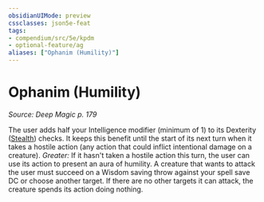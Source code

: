 ```yaml
---
obsidianUIMode: preview
cssclasses: json5e-feat
tags:
- compendium/src/5e/kpdm
- optional-feature/ag
aliases: ["Ophanim (Humility)"]
---
```

# Ophanim (Humility)
*Source: Deep Magic p. 179*  

The user adds half your Intelligence modifier (minimum of 1) to its Dexterity ([Stealth](/compendium/rules/skills.md#Stealth)) checks. It keeps this benefit until the start of its next turn when it takes a hostile action (any action that could inflict intentional damage on a creature). *Greater:* If it hasn't taken a hostile action this turn, the user can use its action to present an aura of humility. A creature that wants to attack the user must succeed on a Wisdom saving throw against your spell save DC or choose another target. If there are no other targets it can attack, the creature spends its action doing nothing.